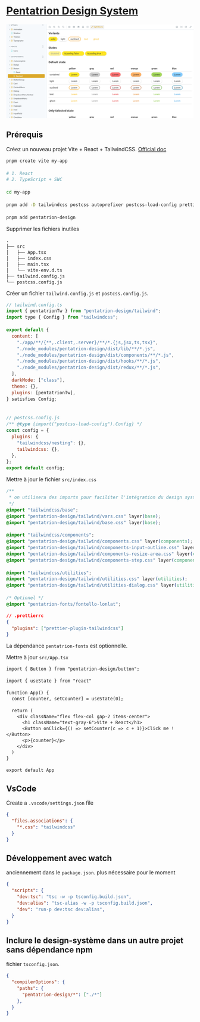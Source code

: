 # [Pentatrion Design System](https://design.pentatrion.com)

<a href="https://design.pentatrion.com">
<img src="https://raw.githubusercontent.com/lhapaipai/pentatrion-design/main/screenshot.png" alt="Pentatrion design system" />
</a>

## Prérequis

Créez un nouveau projet Vite + React + TailwindCSS. [Official doc](https://tailwindcss.com/docs/guides/vite)

```bash
pnpm create vite my-app

# 1. React
# 2. TypeScript + SWC

cd my-app

pnpm add -D tailwindcss postcss autoprefixer postcss-load-config prettier-plugin-tailwindcss

pnpm add pentatrion-design
```
Supprimer les fichiers inutiles

```
.
├── src
│   ├── App.tsx
│   ├── index.css
│   ├── main.tsx
│   └── vite-env.d.ts
├── tailwind.config.js
└── postcss.config.js
```

Créer un fichier `tailwind.config.js` et `postcss.config.js`.

```js
// tailwind.config.ts
import { pentatrionTw } from "pentatrion-design/tailwind";
import type { Config } from "tailwindcss";

export default {
  content: [
    "./app/**/{**,.client,.server}/**/*.{js,jsx,ts,tsx}",
    "./node_modules/pentatrion-design/dist/lib/**/*.js",
    "./node_modules/pentatrion-design/dist/components/**/*.js",
    "./node_modules/pentatrion-design/dist/hooks/**/*.js",
    "./node_modules/pentatrion-design/dist/redux/**/*.js",
  ],
  darkMode: ["class"],
  theme: {},
  plugins: [pentatrionTw],
} satisfies Config;


// postcss.config.js
/** @type {import("postcss-load-config").Config} */
const config = {
  plugins: {
    "tailwindcss/nesting": {},
    tailwindcss: {},
  },
};
export default config;
```

Mettre à jour le fichier `src/index.css`
```css
/**
 * on utilisera des imports pour faciliter l'intégration du design système
 */
@import "tailwindcss/base";
@import "pentatrion-design/tailwind/vars.css" layer(base);
@import "pentatrion-design/tailwind/base.css" layer(base);

@import "tailwindcss/components";
@import "pentatrion-design/tailwind/components.css" layer(components);
@import "pentatrion-design/tailwind/components-input-outline.css" layer(components);
@import "pentatrion-design/tailwind/components-resize-area.css" layer(components);
@import "pentatrion-design/tailwind/components-step.css" layer(components);

@import "tailwindcss/utilities";
@import "pentatrion-design/tailwind/utilities.css" layer(utilities);
@import "pentatrion-design/tailwind/utilities-dialog.css" layer(utilities);

/* Optionel */
@import "pentatrion-fonts/fontello-lonlat";
```

```json
// .prettierrc
{
  "plugins": ["prettier-plugin-tailwindcss"]
}
```




La dépendance `pentatrion-fonts` est optionnelle.

Mettre à jour `src/App.tsx`
```tsx
import { Button } from "pentatrion-design/button";

import { useState } from "react"

function App() {
  const [counter, setCounter] = useState(0);

  return (
    <div className="flex flex-col gap-2 items-center">
      <h1 className="text-gray-6">Vite + React</h1>
      <Button onClick={() => setCounter(c => c + 1)}>Click me !</Button>
      <p>{counter}</p>
    </div>
  )
}

export default App
```

## VsCode


Create a `.vscode/settings.json` file

```json
{
  "files.associations": {
    "*.css": "tailwindcss"
  }
}
```

## Développement avec watch

anciennement dans le `package.json`. plus nécessaire pour le moment

```json
{
  "scripts": {
    "dev:tsc": "tsc -w -p tsconfig.build.json",
    "dev:alias": "tsc-alias -w -p tsconfig.build.json",
    "dev": "run-p dev:tsc dev:alias",
  }
}
```

## Inclure le design-système dans un autre projet sans dépendance npm

fichier `tsconfig.json`.
```json
{
  "compilerOptions": {
    "paths": {
      "pentatrion-design/*": ["./*"]
    },
  }
}
```
